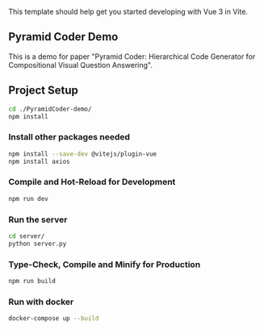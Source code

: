 This template should help get you started developing with Vue 3 in Vite.

## Pyramid Coder Demo

This is a demo for paper "Pyramid Coder: Hierarchical Code Generator for Compositional Visual Question Answering".

## Project Setup

```sh
cd ./PyramidCoder-demo/
npm install
```

### Install other packages needed

```sh
npm install --save-dev @vitejs/plugin-vue
npm install axios
```


### Compile and Hot-Reload for Development

```sh
npm run dev
```

### Run the server

```sh
cd server/
python server.py
```

### Type-Check, Compile and Minify for Production

```sh
npm run build
```


### Run with docker
```sh
docker-compose up --build
```